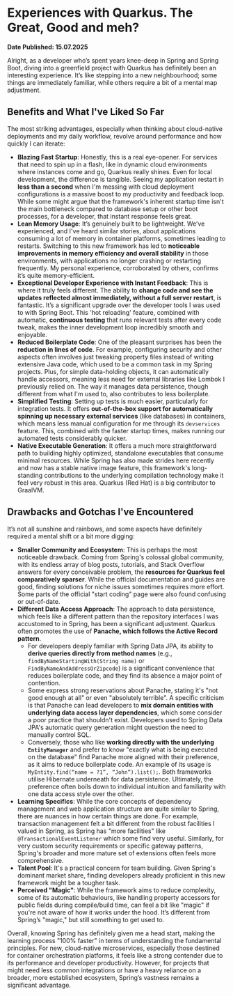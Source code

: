 # Experiences with Quarkus. The Great, Good and meh?

**Date Published: 15.07.2025**

Alright, as a developer who’s spent years knee-deep in Spring and Spring Boot, diving into a greenfield project with Quarkus has definitely been an interesting experience. It’s like stepping into a new neighbourhood; some things are immediately familiar, while others require a bit of a mental map adjustment.

## Benefits and What I've Liked So Far

The most striking advantages, especially when thinking about cloud-native deployments and my daily workflow, revolve around performance and how quickly I can iterate:

- **Blazing Fast Startup**: Honestly, this is a real eye-opener. For services that need to spin up in a flash, like in dynamic cloud environments where instances come and go, Quarkus really shines. Even for local development, the difference is tangible. Seeing my application restart in **less than a second** when I'm messing with cloud deployment configurations is a massive boost to my productivity and feedback loop. While some might argue that the framework's inherent startup time isn't the main bottleneck compared to database setup or other boot processes, for a developer, that instant response feels great.
- **Lean Memory Usage**: It’s genuinely built to be lightweight. We’ve experienced, and I've heard similar stories, about applications consuming a lot of memory in container platforms, sometimes leading to restarts. Switching to this new framework has led to **noticeable improvements in memory efficiency and overall stability** in those environments, with applications no longer crashing or restarting frequently. My personal experience, corroborated by others, confirms it’s quite memory-efficient.
- **Exceptional Developer Experience with Instant Feedback**: This is where it truly feels different. The ability to **change code and see the updates reflected almost immediately, without a full server restart**, is fantastic. It’s a significant upgrade over the developer tools I was used to with Spring Boot. This 'hot reloading' feature, combined with automatic, **continuous testing** that runs relevant tests after every code tweak, makes the inner development loop incredibly smooth and enjoyable.
- **Reduced Boilerplate Code**: One of the pleasant surprises has been the **reduction in lines of code**. For example, configuring security and other aspects often involves just tweaking property files instead of writing extensive Java code, which used to be a common task in my Spring projects. Plus, for simple data-holding objects, it can automatically handle accessors, meaning less need for external libraries like Lombok I previously relied on. The way it manages data persistence, though different from what I'm used to, also contributes to less boilerplate.
- **Simplified Testing**: Setting up tests is much easier, particularly for integration tests. It offers **out-of-the-box support for automatically spinning up necessary external services** (like databases) in containers, which means less manual configuration for me through its `devservices` feature. This, combined with the faster startup times, makes running our automated tests considerably quicker.
- **Native Executable Generation**: It offers a much more straightforward path to building highly optimized, standalone executables that consume minimal resources. While Spring has also made strides here recently and now has a stable native image feature, this framework's long-standing contributions to the underlying compilation technology make it feel very robust in this area. Quarkus (Red Hat) is a big contributor to GraalVM.

## Drawbacks and Gotchas I've Encountered

It’s not all sunshine and rainbows, and some aspects have definitely required a mental shift or a bit more digging:

- **Smaller Community and Ecosystem**: This is perhaps the most noticeable drawback. Coming from Spring's colossal global community, with its endless array of blog posts, tutorials, and Stack Overflow answers for every conceivable problem, the **resources for Quarkus feel comparatively sparser**. While the official documentation and guides are good, finding solutions for niche issues sometimes requires more effort. Some parts of the official "start coding" page were also found confusing or out-of-date.
- **Different Data Access Approach**: The approach to data persistence, which feels like a different pattern than the repository interfaces I was accustomed to in Spring, has been a significant adjustment. Quarkus often promotes the use of **Panache, which follows the Active Record pattern**.
  - For developers deeply familiar with Spring Data JPA, its ability to **derive queries directly from method names** (e.g., `findByNameStartingWith(String name)` or `FindByNameAndAddressOrZipcode`) is a significant convenience that reduces boilerplate code, and they find its absence a major point of contention.
  - Some express strong reservations about Panache, stating it's "not good enough at all" or even "absolutely terrible". A specific criticism is that Panache can lead developers to **mix domain entities with underlying data access layer dependencies**, which some consider a poor practice that shouldn't exist. Developers used to Spring Data JPA's automatic query generation might question the need to manually control SQL.
  - Conversely, those who like **working directly with the underlying `EntityManager`** and prefer to know "exactly what is being executed on the database" find Panache more aligned with their preference, as it aims to reduce boilerplate code. An example of its usage is `MyEntity.find(“name = ?1”, “John”).list();`. Both frameworks utilise Hibernate underneath for data persistence. Ultimately, the preference often boils down to individual intuition and familiarity with one data access style over the other.
- **Learning Specifics**: While the core concepts of dependency management and web application structure are quite similar to Spring, there are nuances in how certain things are done. For example, transaction management felt a bit different from the robust facilities I valued in Spring, as Spring has "more facilities" like `@TransactionalEventListener` which some find very useful. Similarly, for very custom security requirements or specific gateway patterns, Spring's broader and more mature set of extensions often feels more comprehensive.
- **Talent Pool**: It's a practical concern for team building. Given Spring's dominant market share, finding developers already proficient in this new framework might be a tougher task.
- **Perceived "Magic"**: While the framework aims to reduce complexity, some of its automatic behaviours, like handling property accessors for public fields during compile/build time, can feel a bit like "magic" if you're not aware of how it works under the hood. It’s different from Spring’s "magic," but still something to get used to.

Overall, knowing Spring has definitely given me a head start, making the learning process "100% faster" in terms of understanding the fundamental principles. For new, cloud-native microservices, especially those destined for container orchestration platforms, it feels like a strong contender due to its performance and developer productivity. However, for projects that might need less common integrations or have a heavy reliance on a broader, more established ecosystem, Spring’s vastness remains a significant advantage.
